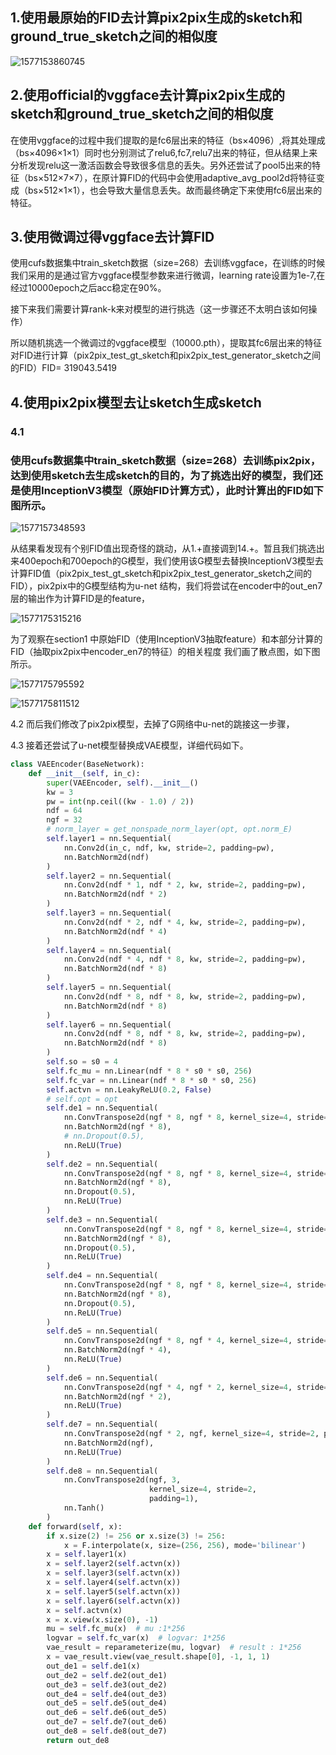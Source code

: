 

## 1.使用最原始的FID去计算pix2pix生成的sketch和ground_true_sketch之间的相似度

![1577153860745](assets/1577153860745.png)

## 2.使用official的vggface去计算pix2pix生成的sketch和ground_true_sketch之间的相似度

在使用vggface的过程中我们提取的是fc6层出来的特征（bs×4096）,将其处理成（bs×4096×1×1）同时也分别测试了relu6,fc7,relu7出来的特征，但从结果上来分析发现relu这一激活函数会导致很多信息的丢失。另外还尝试了pool5出来的特征（bs×512×7×7），在原计算FID的代码中会使用adaptive_avg_pool2d将特征变成（bs×512×1×1），也会导致大量信息丢失。故而最终确定下来使用fc6层出来的特征。



## 3.使用微调过得vggface去计算FID

使用cufs数据集中train_sketch数据（size=268）去训练vggface，在训练的时候我们采用的是通过官方vggface模型参数来进行微调，learning rate设置为1e-7,在经过10000epoch之后acc稳定在90%。

接下来我们需要计算rank-k来对模型的进行挑选（这一步骤还不太明白该如何操作）



所以随机挑选一个微调过的vggface模型（10000.pth），提取其fc6层出来的特征对FID进行计算（pix2pix_test_gt_sketch和pix2pix_test_generator_sketch之间的FID）FID= 319043.5419





## 4.使用pix2pix模型去让sketch生成sketch

### 4.1

### 使用cufs数据集中train_sketch数据（size=268）去训练pix2pix，达到使用sketch去生成sketch的目的，为了挑选出好的模型，我们还是使用InceptionV3模型（原始FID计算方式），此时计算出的FID如下图所示。

![1577157348593](assets/1577157348593.png)

​		从结果看发现有个别FID值出现奇怪的跳动，从1.+直接调到14.+。暂且我们挑选出来400epoch和700epoch的G模型，我们使用该G模型去替换InceptionV3模型去计算FID值（pix2pix_test_gt_sketch和pix2pix_test_generator_sketch之间的FID），pix2pix中的G模型结构为u-net 结构，我们将尝试在encoder中的out_en7层的输出作为计算FID是的feature，

![1577175315216](assets/1577175315216.png)

为了观察在section1 中原始FID（使用InceptionV3抽取feature）和本部分计算的FID（抽取pix2pix中encoder_en7的特征）的相关程度 我们画了散点图，如下图所示。

![1577175795592](assets/1577175795592.png)

![1577175811512](assets/1577175811512.png)

4.2 而后我们修改了pix2pix模型，去掉了G网络中u-net的跳接这一步骤，

4.3 接着还尝试了u-net模型替换成VAE模型，详细代码如下。

```Python
class VAEEncoder(BaseNetwork):
    def __init__(self, in_c):
        super(VAEEncoder, self).__init__()
        kw = 3
        pw = int(np.ceil((kw - 1.0) / 2))
        ndf = 64
        ngf = 32
        # norm_layer = get_nonspade_norm_layer(opt, opt.norm_E)
        self.layer1 = nn.Sequential(
            nn.Conv2d(in_c, ndf, kw, stride=2, padding=pw),
            nn.BatchNorm2d(ndf)
        )
        self.layer2 = nn.Sequential(
            nn.Conv2d(ndf * 1, ndf * 2, kw, stride=2, padding=pw),
            nn.BatchNorm2d(ndf * 2)
        )
        self.layer3 = nn.Sequential(
            nn.Conv2d(ndf * 2, ndf * 4, kw, stride=2, padding=pw),
            nn.BatchNorm2d(ndf * 4)
        )
        self.layer4 = nn.Sequential(
            nn.Conv2d(ndf * 4, ndf * 8, kw, stride=2, padding=pw),
            nn.BatchNorm2d(ndf * 8)
        )
        self.layer5 = nn.Sequential(
            nn.Conv2d(ndf * 8, ndf * 8, kw, stride=2, padding=pw),
            nn.BatchNorm2d(ndf * 8)
        )
        self.layer6 = nn.Sequential(
            nn.Conv2d(ndf * 8, ndf * 8, kw, stride=2, padding=pw),
            nn.BatchNorm2d(ndf * 8)
        )
        self.so = s0 = 4
        self.fc_mu = nn.Linear(ndf * 8 * s0 * s0, 256)
        self.fc_var = nn.Linear(ndf * 8 * s0 * s0, 256)
        self.actvn = nn.LeakyReLU(0.2, False)
        # self.opt = opt
        self.de1 = nn.Sequential(
            nn.ConvTranspose2d(ngf * 8, ngf * 8, kernel_size=4, stride=2, padding=1),
            nn.BatchNorm2d(ngf * 8),
            # nn.Dropout(0.5),
            nn.ReLU(True)
        )
        self.de2 = nn.Sequential(
            nn.ConvTranspose2d(ngf * 8, ngf * 8, kernel_size=4, stride=2, padding=1),
            nn.BatchNorm2d(ngf * 8),
            nn.Dropout(0.5),
            nn.ReLU(True)
        )
        self.de3 = nn.Sequential(
            nn.ConvTranspose2d(ngf * 8, ngf * 8, kernel_size=4, stride=2, padding=1),
            nn.BatchNorm2d(ngf * 8),
            nn.Dropout(0.5),
            nn.ReLU(True)
        )
        self.de4 = nn.Sequential(
            nn.ConvTranspose2d(ngf * 8, ngf * 8, kernel_size=4, stride=2, padding=1),
            nn.BatchNorm2d(ngf * 8),
            nn.Dropout(0.5),
            nn.ReLU(True)
        )
        self.de5 = nn.Sequential(
            nn.ConvTranspose2d(ngf * 8, ngf * 4, kernel_size=4, stride=2, padding=1),
            nn.BatchNorm2d(ngf * 4),
            nn.ReLU(True)
        )
        self.de6 = nn.Sequential(
            nn.ConvTranspose2d(ngf * 4, ngf * 2, kernel_size=4, stride=2, padding=1),
            nn.BatchNorm2d(ngf * 2),
            nn.ReLU(True)
        )
        self.de7 = nn.Sequential(
            nn.ConvTranspose2d(ngf * 2, ngf, kernel_size=4, stride=2, padding=1),
            nn.BatchNorm2d(ngf),
            nn.ReLU(True)
        )
        self.de8 = nn.Sequential(
            nn.ConvTranspose2d(ngf, 3,
                               kernel_size=4, stride=2,
                               padding=1),
            nn.Tanh()
        )
    def forward(self, x):
        if x.size(2) != 256 or x.size(3) != 256:
            x = F.interpolate(x, size=(256, 256), mode='bilinear')
        x = self.layer1(x)
        x = self.layer2(self.actvn(x))
        x = self.layer3(self.actvn(x))
        x = self.layer4(self.actvn(x))
        x = self.layer5(self.actvn(x))
        x = self.layer6(self.actvn(x))
        x = self.actvn(x)
        x = x.view(x.size(0), -1)
        mu = self.fc_mu(x)  # mu :1*256
        logvar = self.fc_var(x)  # logvar: 1*256
        vae_result = reparameterize(mu, logvar)  # result : 1*256
        x = vae_result.view(vae_result.shape[0], -1, 1, 1)
        out_de1 = self.de1(x)
        out_de2 = self.de2(out_de1)
        out_de3 = self.de3(out_de2)
        out_de4 = self.de4(out_de3)
        out_de5 = self.de5(out_de4)
        out_de6 = self.de6(out_de5)
        out_de7 = self.de7(out_de6)
        out_de8 = self.de8(out_de7)
        return out_de8
```







